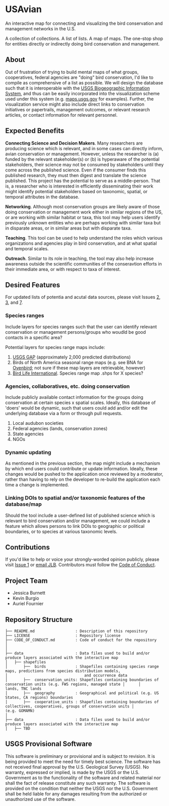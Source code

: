 # USAvian
An interactive map for connecting and visualizing the bird conservation and management networks in the U.S. 

A collection of collections. A list of lists. A map of maps. The one-stop shop for entities directly or indirectly doing bird conservation and management.


## About
Out of frustration of trying to build mental maps of what groups, cooperatives, federal agencies are "doing" bird conservation, I'd like to compile as comprehensive of a list as possible. We will design the database such that it is interoperable with the [USGS Biogeographic Information System](), and thus can be easily incorporated into the visualization scheme used under this system (e.g. [maps.usgs.gov](maps.usgs.gov) for  examples). Further, the visualization service might also include direct links to conservation initiatives or papertrails, management outcomes, or relevant research articles, or contact information for relevant personnel.

## Expected Benefits
__Connecting Science and Decision Makers__. Many researchers are producing science which is relevant, and in some cases can directly inform, avian conservation or management. However, unless the researcher is (a) funded by the relevant stakeholder(s) or (b) is hyperaware of the potential stakeholders, their science may not be consumed by stakeholders until they come across the published science. Even if the consumer finds this published research, they must then digest and translate the science published. This project has the potential to serve as a middle-person. That is, a researcher who is interested in efficiently disseminating their work might identify potential stakeholders based on taxonomic, spatial, or temporal attributes in the database. 

__Networking__. Although most conservation groups are likely aware of those doing conservation or management work either in similar regions of the US, or are working with similar habitat or taxa, this tool may help users identify previously unknown entities who are perhaps working with similar taxa but in disparate areas, or in similar areas but with disparate taxa. 

__Teaching__. This tool can be used to help understand the roles which various organizations and agencies play in bird conservation, and at what spatial and temporal scales. 

__Outreach__. Similar to its role in teaching, the tool may also help increase awareness outside the scientific communities of the conseravtion efforts in their immediate area, or with respect to taxa of interest. 



## Desired Features
For updated lists of potentia and acutal data sources, please visit Issues [2](https://github.com/TrashBirdEcology/USAvian/issues/2), [3](https://github.com/TrashBirdEcology/USAvian/issues/3),  and [7](https://github.com/TrashBirdEcology/USAvian/issues/7). 


### Species ranges
Include layers for species ranges such that the user can identify relevant conservation or management persons/groups who woudld be good contacts in a specific area? 

Potential layers for species range maps include: 
1. [USGS GAP](https://www.usgs.gov/core-science-systems/science-analytics-and-synthesis/gap/science/species) (approximately 2,000 predicted distributions)
1. Birds of North America seasonal range maps (e.g. see BNA for [Ovenbird](https://www.allaboutbirds.org/guide/Ovenbird/maps-range); not sure if these map layers are retrievable, however)
1. [Bird Life International](). Species range map .shps for X species?


### Agencies, collaboratives, etc. doing conservation
Include publicly available contact information for the groups doing conservation at certain species x spatial scales. Ideally, this database of 'doers' would be dynamic, such that users could add and/or edit the underlying database via a form or through pull requests. 

1. Local audubon societies
1. Federal agencies (lands, conservation zones)
1. State agencies
1. NGOs


### Dynamic updating
As mentioned in the previous section, the map might include a mechanism by which end users could contribute or update information. Ideally, these changes would be pushed to the application once reviewed by a moderator, rather than having to rely on the developer to re-build the application each time a change is implemented. 

### Linking DOIs to spatial and/or taxonomic features of the database/map
Should the tool include a user-defined list of published science which is relevant to bird conservation and/or management, we could include a feature which allows persons to link DOIs to geographic or political boundaries, or to species at various taxonomic levels.  


## Contributions
If you'd like to help or voice your strongly-worded opinion publicly, please visit [Issue 1](https://github.com/TrashBirdEcology/USAvian/issues/1) or [email JLB](mailto:jessicaleighburnett@gmail.com). Contributors must follow the [Code of Conduct](CODE_OF_CONDUCT.md).

## Project Team
- Jessica Burnett
- Kevin Burgio
- Auriel Fournier

## Repository Structure
```
├── README.md                  : Description of this repository
├── LICENSE                    : Repository license
├── CODE_OF_CONDUCT.md         : Code of conduct for the repository
│
│
├── data                       : Data files used to build and/or produce layers associated with the interactive map
│   ├── shapefiles
│       ├──  birds             : Shapefiles containing species range maps, predictions from species distribution models,
│                                  and occurrence data
│       ├──  conservation_units: Shapefiles containing boundaries of conservation units (e.g. FWS regions, managed state │      │                                  lands, TNC lands
│       ├──  geography         : Geographical and political (e.g. US States, CA regions) boundaries
│       ├──  cooperative_units : Shapefiles containing boundaries of collectives, cooperatives, groups of conservation units │                                  (e.g. GOMAMN)
│
├── data                       : Data files used to build and/or produce layers associated with the interactive map
│   ├── TBD

```


## USGS Provisional Software
This software is preliminary or provisional and is subject to revision. It is being provided to meet the need for timely best science. The software has not received final approval by the U.S. Geological Survey (USGS). No warranty, expressed or implied, is made by the USGS or the U.S. Government as to the functionality of the software and related material nor shall the fact of release constitute any such warranty. The software is provided on the condition that neither the USGS nor the U.S. Government shall be held liable for any damages resulting from the authorized or unauthorized use of the software.
